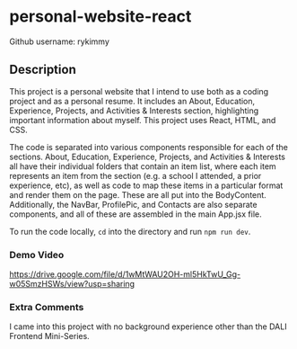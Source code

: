 # personal-website-react

Github username: rykimmy

## Description

This project is a personal website that I intend to use both as a coding project and as a personal resume. It includes an About, Education, Experience, Projects, and Activities & Interests section, highlighting important information about myself. This project uses React, HTML, and CSS.

The code is separated into various components responsible for each of the sections. About, Education, Experience, Projects, and Activities & Interests all have their individual folders that contain an item list, where each item represents an item from the section (e.g. a school I attended, a prior experience, etc), as well as code to map these items in a particular format and render them on the page. These are all put into the BodyContent. Additionally, the NavBar, ProfilePic, and Contacts are also separate components, and all of these are assembled in the main App.jsx file.

To run the code locally, `cd` into the directory and run `npm run dev`.

### Demo Video

https://drive.google.com/file/d/1wMtWAU2OH-ml5HkTwU_Gg-w05SmzHSWs/view?usp=sharing

### Extra Comments

I came into this project with no background experience other than the DALI Frontend Mini-Series.
